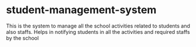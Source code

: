 # student-management-system
This is the system to manage all the school activities related to students and also staffs. Helps in notifying students in all the activities and required staffs by the school
